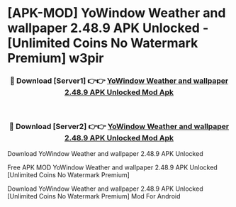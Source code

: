 # [APK-MOD] YoWindow Weather and wallpaper 2.48.9 APK Unlocked - [Unlimited Coins No Watermark Premium] w3pir



<div align="center">
<h3>🔴 Download [Server1] 👉👉 <a href="https://momento.my/?title=YoWindow_Weather_and_wallpaper_2.48.9_APK_Unlocked">YoWindow Weather and wallpaper 2.48.9 APK Unlocked Mod Apk</a></h3><br>

<h3>🔴 Download [Server2] 👉👉 <a href="https://momento.my/?title=YoWindow_Weather_and_wallpaper_2.48.9_APK_Unlocked">YoWindow Weather and wallpaper 2.48.9 APK Unlocked Mod Apk</a></h3>
</div>



Download YoWindow Weather and wallpaper 2.48.9 APK Unlocked 

Free APK MOD YoWindow Weather and wallpaper 2.48.9 APK Unlocked [Unlimited Coins No Watermark Premium]

Download YoWindow Weather and wallpaper 2.48.9 APK Unlocked [Unlimited Coins No Watermark Premium] Mod For Android
